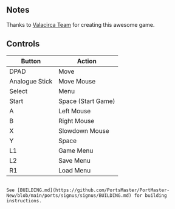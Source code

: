 ## Notes
Thanks to [Valacirca Team](https://github.com/signus-game/signus) for creating this awesome game.

## Controls

| Button | Action |
|--|--| 
|DPAD| Move|
|Analogue Stick| Move Mouse|
|Select| Menu|
|Start| Space (Start Game)|
|A| Left Mouse|
|B| Right Mouse|
|X| Slowdown Mouse|
|Y| Space|
|L1| Game Menu|
|L2| Save Menu|
|R1| Load Menu|
```

See [BUILDING.md](https://github.com/PortsMaster/PortMaster-New/blob/main/ports/signus/signus/BUILDING.md) for building instructions.
